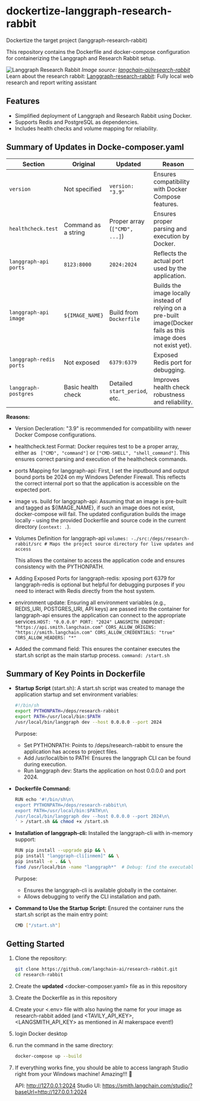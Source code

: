 # dockertize-langgraph-research-rabbit
Dockertize the target project (langgraph-research-rabbit)

This repository contains the Dockerfile and docker-compose configuration for containerizing the Langgraph and Research Rabbit setup.

![Langgraph Research Rabbit](https://github.com/langchain-ai/research-rabbit/raw/main/Langgraph-Research-rabbit_.png)
*Image source: [langchain-ai/research-rabbit](https://github.com/langchain-ai/research-rabbit)*
Learn about the research rabbit: [Langgraph-research-rabbit](https://github.com/langchain-ai/research-rabbit): Fully local web research and report writing assistant

## Features
- Simplified deployment of Langgraph and Research Rabbit using Docker.
- Supports Redis and PostgreSQL as dependencies.
- Includes health checks and volume mapping for reliability.

## Summary of Updates in Docke-composer.yaml

| **Section**            | **Original**                | **Updated**                     | **Reason**                                                                                  |
|-------------------------|-----------------------------|----------------------------------|---------------------------------------------------------------------------------------------|
| `version`              | Not specified               | `version: "3.9"`                | Ensures compatibility with Docker Compose features.                                         |
| `healthcheck.test`     | Command as a string         | Proper array (`["CMD", ...]`)   | Ensures proper parsing and execution by Docker.                                             |
| `langgraph-api ports`  | `8123:8000`                 | `2024:2024`                     | Reflects the actual port used by the application.                                           |
| `langgraph-api image`  | `${IMAGE_NAME}`             | Build from `Dockerfile`         | Builds the image locally instead of relying on a pre-built image(Docker fails as this image does not exist yet).                          |
| `langgraph-redis ports`| Not exposed                | `6379:6379`                     | Exposed Redis port for debugging.                                                          |
| `langgraph-postgres`   | Basic health check          | Detailed `start_period`, etc.   | Improves health check robustness and reliability.                                           |

**Reasons:**
- Version Decleration: "3.9" is recommended for compatibility with newer Docker Compose configurations.
- healthcheck.test Format: Docker requires test to be a proper array, either as ``` ["CMD", "command"]``` or ```["CMD-SHELL", "shell_command"]```. This ensures correct parsing and execution of the healthcheck commands.
- ports Mapping for langgraph-api: First, I set the inputbound and output bound ports be 2024 on my Windows Defender Firewall. This reflects the correct internal port so that the application is accessible on the expected port.
- image vs. build for langgraph-api: Assuming that an image is pre-built and tagged as ${IMAGE_NAME}, if such an image does not exist, docker-compose will fail. The updated configuration builds the image locally - using the provided Dockerfile and source code in the current directory (```context: .```).

- Volumes Definition for langgraph-api ```volumes:
  -./src:/deps/research-rabbit/src # Maps the project source directory for live updates and access```

    This allows the container to access the application code and ensures consistency with the PYTHONPATH.
- Adding Exposed Ports for langgraph-redis: xposing port 6379 for langgraph-redis is optional but helpful for debugging purposes if you need to interact with Redis directly from the host system.
- environment update: Ensuring all environment variables (e.g., REDIS_URI, POSTGRES_URI, API keys) are passed into the container for langgraph-api ensures the application can connect to the appropriate services.```HOST: "0.0.0.0"
      PORT: "2024"
      LANGSMITH_ENDPOINT: "https://api.smith.langchain.com"
      CORS_ALLOW_ORIGINS: "https://smith.langchain.com"
      CORS_ALLOW_CREDENTIALS: "true"
      CORS_ALLOW_HEADERS: "*"```

- Added the command field: This ensures the container executes the start.sh script as the main startup process. ```command: /start.sh```


## Summary of Key Points in Dockerfile

- **Startup Script** (start.sh): A start.sh script was created to manage the application startup and set environment variables:

    ```bash
    #!/bin/sh
    export PYTHONPATH=/deps/research-rabbit
    export PATH=/usr/local/bin:$PATH
    /usr/local/bin/langgraph dev --host 0.0.0.0 --port 2024
    ```

    Purpose:
    - Set PYTHONPATH: Points to /deps/research-rabbit to ensure the application has access to project files.
    - Add /usr/local/bin to PATH: Ensures the langgraph CLI can be found during execution.
    - Run langgraph dev: Starts the application on host 0.0.0.0 and port 2024.

- **Dockerfile Command:**

  ```bash
  RUN echo '#!/bin/sh\n\
  export PYTHONPATH=/deps/research-rabbit\n\
  export PATH=/usr/local/bin:$PATH\n\
  /usr/local/bin/langgraph dev --host 0.0.0.0 --port 2024\n\
  ' > /start.sh && chmod +x /start.sh
  ```

- **Installation of langgraph-cli:** Installed the langgraph-cli with in-memory support:

  ```bash
  RUN pip install --upgrade pip && \
  pip install "langgraph-cli[inmem]" && \
  pip install -e . && \
  find /usr/local/bin -name "langgraph*"  # Debug: find the executable
  ```

  Purpose:
  -  Ensures the langgraph-cli is available globally in the container.
  -  Allows debugging to verify the CLI installation and path.

- **Command to Use the Startup Script:** Ensured the container runs the start.sh script as the main entry point:

   ```bash
  CMD ["/start.sh"]
   ```

## Getting Started
1. Clone the repository:

   ```bash
   git clone https://github.com/langchain-ai/research-rabbit.git
   cd research-rabbit
   ```

3. Create the **updated** <docker-composer.yaml> file as in this repository
4. Create the Dockerfile as in this repository
5. Create your <.env> file with also having the name for your image as research-rabbit added (and <TAVILY_API_KEY>, <LANGSMITH_API_KEY> as mentioned in AI makerspace event!)
6. login Docker desktop
7. run the command in the same directory:

   ```bash
   docker-compose up --build
   ```
9. If everything works fine, you should be able to access langraph Studio right from your Windows machine! Amazing!!! 🥳

    API: http://127.0.0.1:2024
    Studio UI: https://smith.langchain.com/studio/?baseUrl=http://127.0.0.1:2024
